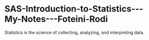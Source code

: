 # SAS-Introduction-to-Statistics---My-Notes---Foteini-Rodi
Statistics is the science of collecting, analyzing, and interpreting data.
